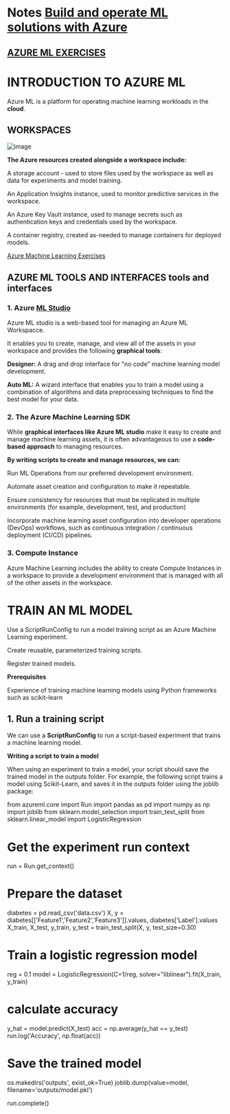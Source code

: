 # Notes [Build and operate ML solutions with Azure](https://docs.microsoft.com/en-us/learn/paths/build-ai-solutions-with-azure-ml-service/)

## [AZURE ML EXERCISES](https://microsoftlearning.github.io/mslearn-dp100/)

# INTRODUCTION TO AZURE ML 

Azure ML is a platform for operating machine learning workloads in the **cloud**.

## WORKSPACES

![image](https://user-images.githubusercontent.com/68102477/123052923-b25a6580-d446-11eb-9867-13698270b56b.png)

**The Azure resources created alongside a workspace include:**

A storage account - used to store files used by the workspace as well as data for experiments and model training.

An Application Insights instance, used to monitor predictive services in the workspace.

An Azure Key Vault instance, used to manage secrets such as authentication keys and credentials used by the workspace.

A container registry, created as-needed to manage containers for deployed models.

[Azure Machine Learning Exercises](https://microsoftlearning.github.io/mslearn-dp100/)

## AZURE ML TOOLS AND INTERFACES tools and interfaces

### 1. Azure [ML Studio](https://ml.azure.com/)

Azure ML studio is a web-based tool for managing an Azure ML Workspacce. 

It enables you to create, manage, and view all of the assets in your workspace and provides the following **graphical tools**:

**Designer:**  A drag and drop interface for "no code" machine learning model development.

**Auto ML:** A wizard interface that enables you to train a model using a combination of algorithms and data preprocessing techniques to find the best model for your data.

### 2. The Azure Machine Learning SDK

While **graphical interfaces like Azure ML studio** make it easy to create and manage machine learning assets, it is often advantageous to use a **code-based approach** to managing resources. 

**By writing scripts to create and manage resources, we can:**

Run ML Operations from our preferred development environment.

Automate asset creation and configuration to make it repeatable.

Ensure consistency for resources that must be replicated in multiple environments (for example, development, test, and production)

Incorporate machine learning asset configuration into developer operations (DevOps) workflows, such as continuous integration / continuous deployment (CI/CD) pipelines.


### 3. Compute Instance

Azure Machine Learning includes the ability to create Compute Instances in a workspace to provide a development environment that is managed with all of the other assets in the workspace.

# TRAIN AN ML MODEL

Use a ScriptRunConfig to run a model training script as an Azure Machine Learning experiment.

Create reusable, parameterized training scripts.

Register trained models.

**Prerequisites**

Experience of training machine learning models using Python frameworks such as scikit-learn

## 1. Run a training script

We can use a **ScriptRunConfig** to run a script-based experiment that trains a machine learning model.

**Writing a script to train a model**

When using an experiment to train a model, your script should save the trained model in the outputs folder. For example, the following script trains a model using Scikit-Learn, and saves it in the outputs folder using the joblib package:


from azureml.core import Run
import pandas as pd
import numpy as np
import joblib
from sklearn.model_selection import train_test_split
from sklearn.linear_model import LogisticRegression

# Get the experiment run context
run = Run.get_context()

# Prepare the dataset
diabetes = pd.read_csv('data.csv')
X, y = diabetes[['Feature1','Feature2','Feature3']].values, diabetes['Label'].values
X_train, X_test, y_train, y_test = train_test_split(X, y, test_size=0.30)

# Train a logistic regression model
reg = 0.1
model = LogisticRegression(C=1/reg, solver="liblinear").fit(X_train, y_train)

# calculate accuracy
y_hat = model.predict(X_test)
acc = np.average(y_hat == y_test)
run.log('Accuracy', np.float(acc))

# Save the trained model
os.makedirs('outputs', exist_ok=True)
joblib.dump(value=model, filename='outputs/model.pkl')

run.complete()
